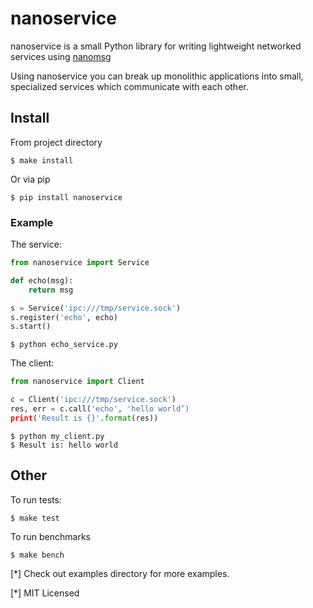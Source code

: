 nanoservice
===========
nanoservice is a small Python library for writing lightweight networked services
using [nanomsg](http://nanomsg.org/)

Using nanoservice you can break up monolithic applications into small,
specialized services which communicate with each other.


## Install

From project directory

```shell
$ make install
```

Or via pip

```shell
$ pip install nanoservice
```


### Example


The service:

```python
from nanoservice import Service

def echo(msg):
    return msg

s = Service('ipc:///tmp/service.sock')
s.register('echo', echo)
s.start()
```


```shell
$ python echo_service.py
```

The client:

```python
from nanoservice import Client

c = Client('ipc:///tmp/service.sock')
res, err = c.call('echo', 'hello world’)
print('Result is {}'.format(res))
```

```shell
$ python my_client.py
$ Result is: hello world
```

## Other

To run tests:

```shell
$ make test
```

To run benchmarks

```shell
$ make bench
```

[*] Check out examples directory for more examples.

[*] MIT Licensed
